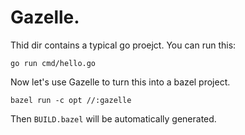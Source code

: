 # Gazelle.
Thid dir contains a typical go proejct. You can run this:
```
go run cmd/hello.go
```

Now let's use Gazelle to turn this into a bazel project.
```
bazel run -c opt //:gazelle
```

Then `BUILD.bazel` will be automatically generated.
